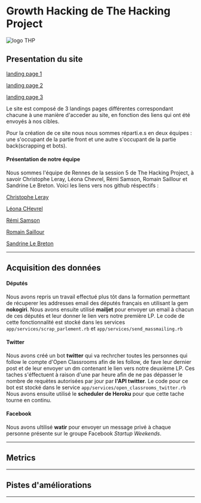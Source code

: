 # Growth Hacking de The Hacking Project
![logo THP](https://www.thehackingproject.org/assets/thp-logo-5f2f06c9444205a88123ca1de74646970e5a1dfb03698d02db33e5e62a60d6cd.png)

## Presentation du site
[landing page 1](https://thp-rennes-growth-hacking.herokuapp.com)

[landing page 2](https://thp-rennes-growth-hacking.herokuapp.com/twitter)

[landing page 3](https://thp-rennes-growth-hacking.herokuapp.com/facebook)


Le site est composé de 3 landings pages différentes correspondant chacune à une manière d'acceder au site, en fonction des liens qui ont été envoyés à nos cibles.

Pour la création de ce site nous nous sommes réparti.e.s en deux équipes : une s'occupant de la partie front et une autre s'occupant de la partie back(scrapping et bots).

#### Présentation de notre équipe

Nous sommes l'équipe de Rennes de la session 5 de The Hacking Project, à savoir Christophe Leray, Léona Chevrel, Rémi Samson, Romain Saillour et Sandrine Le Breton. Voici les liens vers nos github réspectifs :

[Christophe Leray](https://github.com/christopheleray)

[Léona CHevrel](https://github.com/RainbowQuartz)

[Rémi Samson](https://github.com/breizzh)

[Romain Saillour](https://github.com/RomainSai)

[Sandrine Le Breton](https://github.com/Ertemelle)
*****
## Acquisition des données

#### Députés

Nous avons repris un travail effectué plus tôt dans la formation permettant de récuperer les addresses email des députés français en utilisant la gem **nokogiri**.
Nous avons ensuite utilisé **mailjet** pour envoyer un email à chacun de ces députés et leur donner le lien vers notre première LP.
Le code de cette fonctionnalité est stocké dans les services `app/services/scrap_parlement.rb` et `app/services/send_massmailing.rb`

#### Twitter

Nous avons créé un bot **twitter** qui va rechrcher toutes les personnes qui follow le compte d'Open Classrooms afin de les follow, de fave leur dernier post et de leur envoyer un dm contenant le lien vers notre deuxième LP.
Ces taches s'éffectuent à raison d'une par heure afin de ne pas dépasser le nombre de requètes autorisées par jour par **l'API twitter**.
Le code pour ce bot est stocké dans le service `app/services/open_classrooms_twitter.rb`
Nous avons ensuite utilisé le **scheduler de Heroku** pour que cette tache tourne en continu.

#### Facebook

Nous avons ultilisé **watir** pour envoyer un message privé à chaque personne présente sur le groupe Facebook *Startup Weekends*.
*****
## Metrics
*****
## Pistes d'améliorations
*****
